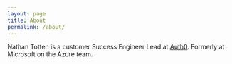 ```yaml
---
layout: page
title: About
permalink: /about/
---
```


Nathan Totten is a customer Success Engineer Lead at [Auth0](https://auth0.com). Formerly at Microsoft on the Azure team.
